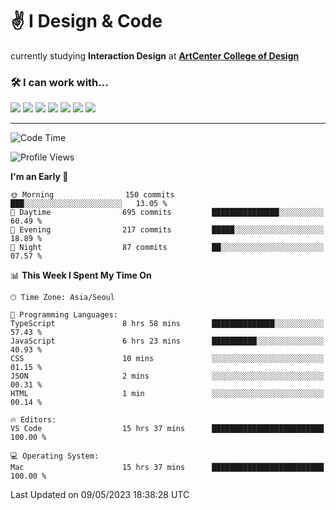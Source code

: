 # ✌️ I Design & Code
<div> currently studying <strong>Interaction Design</strong> at <strong><a href="https://www.artcenter.edu/">ArtCenter College of Design</a></strong></div>

<h3>🛠️ I can work with...</h3>

<div style="flex">
 <img src="https://img.shields.io/badge/Framer-black?style=for-the-badge&logo=framer&logoColor=blue">
 <img src="https://img.shields.io/badge/figma-%23F24E1E.svg?style=for-the-badge&logo=figma&logoColor=white">
 <img src="https://img.shields.io/badge/react-%2320232a.svg?style=for-the-badge&logo=react&logoColor=%2361DAFB">
 <img src="https://img.shields.io/badge/javascript-%23323330.svg?style=for-the-badge&logo=javascript&logoColor=%23F7DF1E">
 <img src="https://img.shields.io/badge/typescript-%23007ACC.svg?style=for-the-badge&logo=typescript&logoColor=white">
 <img src="https://img.shields.io/badge/styled--components-DB7093?style=for-the-badge&logo=styled-components&logoColor=white">
 <img src="https://img.shields.io/badge/SASS-hotpink.svg?style=for-the-badge&logo=SASS&logoColor=white">
</div>

<hr />

<!--START_SECTION:waka-->
![Code Time](http://img.shields.io/badge/Code%20Time-253%20hrs%2058%20mins-blue)

![Profile Views](http://img.shields.io/badge/Profile%20Views-313-blue)

**I'm an Early 🐤** 

```text
🌞 Morning                150 commits         ███░░░░░░░░░░░░░░░░░░░░░░   13.05 % 
🌆 Daytime                695 commits         ███████████████░░░░░░░░░░   60.49 % 
🌃 Evening                217 commits         █████░░░░░░░░░░░░░░░░░░░░   18.89 % 
🌙 Night                  87 commits          ██░░░░░░░░░░░░░░░░░░░░░░░   07.57 % 
```


📊 **This Week I Spent My Time On** 

```text
🕑︎ Time Zone: Asia/Seoul

💬 Programming Languages: 
TypeScript               8 hrs 58 mins       ██████████████░░░░░░░░░░░   57.43 % 
JavaScript               6 hrs 23 mins       ██████████░░░░░░░░░░░░░░░   40.93 % 
CSS                      10 mins             ░░░░░░░░░░░░░░░░░░░░░░░░░   01.15 % 
JSON                     2 mins              ░░░░░░░░░░░░░░░░░░░░░░░░░   00.31 % 
HTML                     1 min               ░░░░░░░░░░░░░░░░░░░░░░░░░   00.14 % 

🔥 Editors: 
VS Code                  15 hrs 37 mins      █████████████████████████   100.00 % 

💻 Operating System: 
Mac                      15 hrs 37 mins      █████████████████████████   100.00 % 
```


 Last Updated on 09/05/2023 18:38:28 UTC
<!--END_SECTION:waka-->

<!--
**ggkim0614/ggkim0614** is a ✨ _special_ ✨ repository because its `README.md` (this file) appears on your GitHub profile.

Here are some ideas to get you started:

- 🔭 I’m currently working on ...
- 🌱 I’m currently learning ...
- 👯 I’m looking to collaborate on ...
- 🤔 I’m looking for help with ...
- 💬 Ask me about ...
- 📫 How to reach me: ...
- 😄 Pronouns: ...
- ⚡ Fun fact: ...
-->
